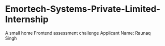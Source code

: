 # Emortech-Systems-Private-Limited-Internship
A small home Frontend assessment challenge
Applicant Name: Raunaq Singh
